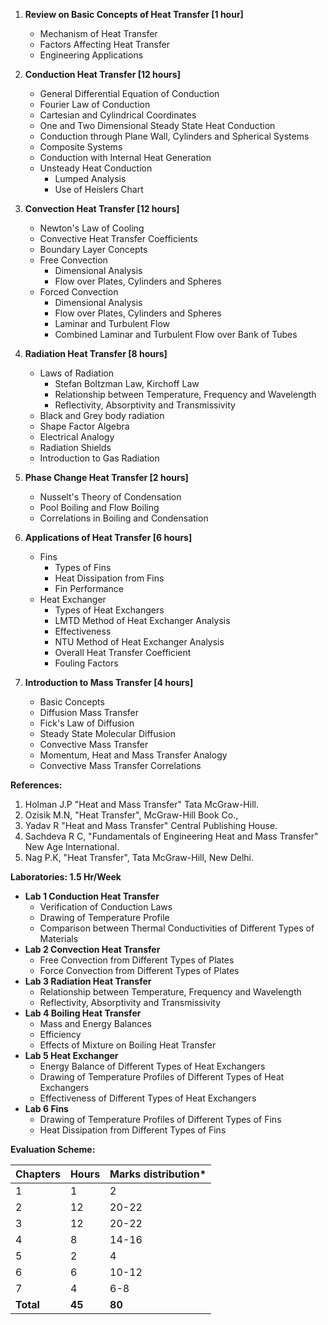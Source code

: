 1. **Review on Basic Concepts of Heat Transfer [1 hour]**
    * Mechanism of Heat Transfer
    * Factors Affecting Heat Transfer
    * Engineering Applications

2. **Conduction Heat Transfer [12 hours]**
    * General Differential Equation of Conduction
    * Fourier Law of Conduction
    * Cartesian and Cylindrical Coordinates
    * One and Two Dimensional Steady State Heat Conduction
    * Conduction through Plane Wall, Cylinders and Spherical Systems
    * Composite Systems
    * Conduction with Internal Heat Generation
    * Unsteady Heat Conduction 
        * Lumped Analysis
        * Use of Heislers Chart

3. **Convection Heat Transfer [12 hours]**
    * Newton's Law of Cooling
    * Convective Heat Transfer Coefficients
    * Boundary Layer Concepts
    * Free Convection 
        * Dimensional Analysis
        * Flow over Plates, Cylinders and Spheres
    * Forced Convection 
        * Dimensional Analysis
        * Flow over Plates, Cylinders and Spheres
        * Laminar and Turbulent Flow
        * Combined Laminar and Turbulent Flow over Bank of Tubes

4. **Radiation Heat Transfer [8 hours]**
    * Laws of Radiation
        * Stefan Boltzman Law, Kirchoff Law
        * Relationship between Temperature, Frequency and Wavelength
        * Reflectivity, Absorptivity and Transmissivity
    * Black and Grey body radiation
    * Shape Factor Algebra 
    * Electrical Analogy 
    * Radiation Shields 
    * Introduction to Gas Radiation

5. **Phase Change Heat Transfer [2 hours]**
    * Nusselt's Theory of Condensation
    * Pool Boiling and Flow Boiling
    * Correlations in Boiling and Condensation

6. **Applications of Heat Transfer [6 hours]**
    * Fins 
        * Types of Fins
        * Heat Dissipation from Fins
        * Fin Performance
    * Heat Exchanger
        * Types of Heat Exchangers
        * LMTD Method of Heat Exchanger Analysis
        * Effectiveness
        * NTU Method of Heat Exchanger Analysis
        * Overall Heat Transfer Coefficient
        * Fouling Factors

7. **Introduction to Mass Transfer [4 hours]**
    * Basic Concepts 
    * Diffusion Mass Transfer
    * Fick's Law of Diffusion 
    * Steady State Molecular Diffusion 
    * Convective Mass Transfer 
    * Momentum, Heat and Mass Transfer Analogy
    * Convective Mass Transfer Correlations

**References:**

1. Holman J.P "Heat and Mass Transfer" Tata McGraw-Hill.
2. Ozisik M.N, "Heat Transfer", McGraw-Hill Book Co.,
3. Yadav R "Heat and Mass Transfer" Central Publishing House.
4. Sachdeva R C, "Fundamentals of Engineering Heat and Mass Transfer" New Age International.
5. Nag P.K, "Heat Transfer", Tata McGraw-Hill, New Delhi.

**Laboratories: 1.5 Hr/Week**

* **Lab 1 Conduction Heat Transfer**
    * Verification of Conduction Laws
    * Drawing of Temperature Profile
    * Comparison between Thermal Conductivities of Different Types of Materials
* **Lab 2 Convection Heat Transfer**
    * Free Convection from Different Types of Plates
    * Force Convection from Different Types of Plates
* **Lab 3 Radiation Heat Transfer**
    * Relationship between Temperature, Frequency and Wavelength
    * Reflectivity, Absorptivity and Transmissivity
* **Lab 4 Boiling Heat Transfer**
    * Mass and Energy Balances
    * Efficiency
    * Effects of Mixture on Boiling Heat Transfer
* **Lab 5 Heat Exchanger**
    * Energy Balance of Different Types of Heat Exchangers
    * Drawing of Temperature Profiles of Different Types of Heat Exchangers
    * Effectiveness of Different Types of Heat Exchangers 
* **Lab 6 Fins**
    * Drawing of Temperature Profiles of Different Types of Fins
    * Heat Dissipation from Different Types of Fins

**Evaluation Scheme:**

| Chapters  | Hours  | Marks distribution* |
| --------- | ------ | ------------------- |
| 1         | 1      | 2                   |
| 2         | 12     | 20-22               |
| 3         | 12     | 20-22               |
| 4         | 8      | 14-16               |
| 5         | 2      | 4                   |
| 6         | 6      | 10-12               |
| 7         | 4      | 6-8                 |
| **Total** | **45** | **80**              |
